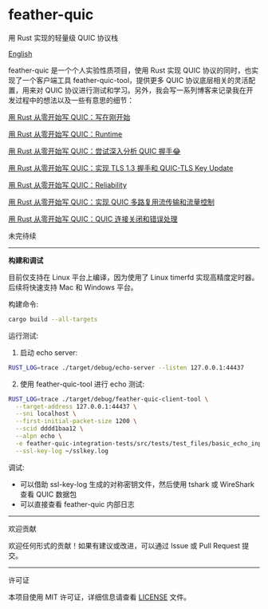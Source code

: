 # feather-quic
用 Rust 实现的轻量级 QUIC 协议栈

[English](./README.en.md)

feather-quic 是一个个人实验性质项目，使用 Rust 实现 QUIC 协议的同时，也实现了一个客户端工具 feather-quic-tool，提供更多 QUIC 协议底层相关的灵活配置，用来对 QUIC 协议进行测试和学习。另外，我会写一系列博客来记录我在开发过程中的想法以及一些有意思的细节：

[用 Rust 从零开始写 QUIC：写在刚开始](https://jt26wzz.com/posts/0001-implement-quic-in-rust/)

[用 Rust 从零开始写 QUIC：Runtime](https://jt26wzz.com/posts/0002-implement-quic-in-rust-runtime/)

[用 Rust 从零开始写 QUIC：尝试深入分析 QUIC 握手😂](https://jt26wzz.com/posts/0003-implement-quic-in-rust/)

[用 Rust 从零开始写 QUIC：实现 TLS 1.3 握手和 QUIC-TLS Key Update](https://jt26wzz.com/posts/0004-implement-quic-in-rust/)

[用 Rust 从零开始写 QUIC：Reliability](https://jt26wzz.com/posts/0005-implement-quic-in-rust/)

[用 Rust 从零开始写 QUIC：实现 QUIC 多路复用流传输和流量控制](https://jt26wzz.com/posts/0006-implement-quic-in-rust/)

[用 Rust 从零开始写 QUIC：QUIC 连接关闭和错误处理](https://jt26wzz.com/posts/0008-implement-quic-in-rust/)

未完待续

---
**构建和调试**

目前仅支持在 Linux 平台上编译，因为使用了 Linux timerfd 实现高精度定时器。后续将快速支持 Mac 和 Windows 平台。

构建命令:

```bash
cargo build --all-targets
```

运行测试:

1. 启动 echo server:
```bash
RUST_LOG=trace ./target/debug/echo-server --listen 127.0.0.1:44437
```

2. 使用 feather-quic-tool 进行 echo 测试:
```bash
RUST_LOG=trace ./target/debug/feather-quic-client-tool \
  --target-address 127.0.0.1:44437 \
  --sni localhost \
  --first-initial-packet-size 1200 \
  --scid dddd1baa12 \
  --alpn echo \
  -e feather-quic-integration-tests/src/tests/test_files/basic_echo_input \
  --ssl-key-log ~/sslkey.log
```

调试:

- 可以借助 ssl-key-log 生成的对称密钥文件，然后使用 tshark 或 WireShark 查看 QUIC 数据包
- 可以直接查看 feather-quic 内部日志

---

欢迎贡献

欢迎任何形式的贡献！如果有建议或改进，可以通过 Issue 或 Pull Request 提交。

---

许可证

本项目使用 MIT 许可证，详细信息请查看 [LICENSE](./LICENSE.md) 文件。
